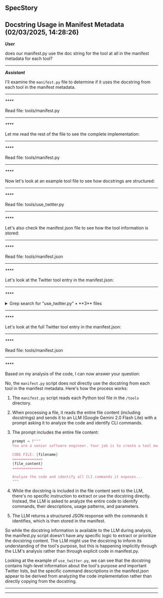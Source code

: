 ## SpecStory

## Docstring Usage in Manifest Metadata (02/03/2025, 14:28:26)

_**User**_

does our manifest.py use the doc string for the tool at all in the manifest metadata for each tool?

---

_**Assistant**_

I'll examine the `manifest.py` file to determine if it uses the docstring from each tool in the manifest metadata.

---

_****_

Read file: tools/manifest.py

---

_****_



Let me read the rest of the file to see the complete implementation:

---

_****_

Read file: tools/manifest.py

---

_****_



Now let's look at an example tool file to see how docstrings are structured:

---

_****_

Read file: tools/use_twitter.py

---

_****_



Let's also check the manifest.json file to see how the tool information is stored:

---

_****_

Read file: tools/manifest.json

---

_****_



Let's look at the Twitter tool entry in the manifest.json:

---

_****_

<details>
            <summary>Grep search for "use_twitter.py" • **3** files</summary>
        
| File | Line | Match |
|------|------|-------|
| `file:///Users/chrisboden/Dropbox/AI/tokenizer/tools/manifest.json` | L243 | `"use_twitter.py": {` |
| `file:///Users/chrisboden/Dropbox/AI/tokenizer/tools/manifest.json` | L249 | `"usage": "python use_twitter.py user-tweets --username <username> [optional parameters]",` |
| `file:///Users/chrisboden/Dropbox/AI/tokenizer/tools/manifest.json` | L284 | `"usage": "python use_twitter.py search --query <search_query> [optional parameters]",` |
| `file:///Users/chrisboden/Dropbox/AI/tokenizer/tools/manifest.json` | L347 | `"usage": "python use_twitter.py list-tweets --list-id <list_id> [optional parameters]",` |
| `file:///Users/chrisboden/Dropbox/AI/tokenizer/tools/manifest.json` | L368 | `"usage": "python use_twitter.py likes --user-id <user_id> [optional parameters]",` |
| `file:///Users/chrisboden/Dropbox/AI/tokenizer/.specstory/history/2025-03-02_14-22-february-highlights-digest-email.md` | L107 | `| 📄 `use_twitter.py` |` |
| `file:///Users/chrisboden/Dropbox/AI/tokenizer/.specstory/history/2025-03-02_14-22-february-highlights-digest-email.md` | L192 | `Read file: tools/use_twitter.py` |
| `file:///Users/chrisboden/Dropbox/AI/tokenizer/.specstory/history/2025-03-02_14-22-february-highlights-digest-email.md` | L211 | `python tools/use_twitter.py likes --user-id chrisboden --limit 20 | cat` |
| `file:///Users/chrisboden/Dropbox/AI/tokenizer/.specstory/history/2025-03-02_14-22-february-highlights-digest-email.md` | L215 | `python tools/use_twitter.py likes --user-id chrisboden --limit 20 | cat` |
| `file:///Users/chrisboden/Dropbox/AI/tokenizer/.specstory/history/2025-03-02_14-22-february-highlights-digest-email.md` | L216 | `chrisboden@Chriss-MacBook-Pro tokenizer % python tools/use_twitter.py likes --us` |
| `file:///Users/chrisboden/Dropbox/AI/tokenizer/.specstory/history/2025-03-02_14-22-february-highlights-digest-email.md` | L239 | `python3 tools/use_twitter.py likes --user-id chrisboden --limit 20 | cat` |
| `file:///Users/chrisboden/Dropbox/AI/tokenizer/.specstory/history/2025-03-02_14-22-february-highlights-digest-email.md` | L243 | `chrisboden@Chriss-MacBook-Pro tokenizer % python3 tools/use_twitter.py likes --user-id chrisboden --limit 2` |
| `file:///Users/chrisboden/Dropbox/AI/tokenizer/.specstory/history/2025-03-02_14-22-february-highlights-digest-email.md` | L244 | `0 | cat                                   python3 tools/use_twitter.py likes --user-id chrisboden --limit 2` |
| `file:///Users/chrisboden/Dropbox/AI/tokenizer/.specstory/history/2025-03-02_14-22-february-highlights-digest-email.md` | L299 | `python3 tools/use_twitter.py search --query "from:chrisboden" --limit 5 | cat` |
| `file:///Users/chrisboden/Dropbox/AI/tokenizer/.specstory/history/2025-03-02_14-22-february-highlights-digest-email.md` | L303 | `chrisboden@Chriss-MacBook-Pro tokenizer % python3 tools/use_twitter.py search --query "from:chrisboden" --l` |
| `file:///Users/chrisboden/Dropbox/AI/tokenizer/.specstory/history/2025-03-02_14-22-february-highlights-digest-email.md` | L304 | `imit 5 | cat                              python3 tools/use_twitter.py search --query "from:chrisboden" --l` |
| `file:///Users/chrisboden/Dropbox/AI/tokenizer/.specstory/history/2025-03-02_14-22-february-highlights-digest-email.md` | L426 | `python3 tools/use_twitter.py search --query "from:chrisboden" --start-date 2024-02-01 --end-date 2024-02-29 --limit 20 | cat` |
| `file:///Users/chrisboden/Dropbox/AI/tokenizer/.specstory/history/2025-03-02_14-22-february-highlights-digest-email.md` | L430 | `chrisboden@Chriss-MacBook-Pro tokenizer % python3 tools/use_twitter.py search --query "from:chrisboden" --s` |
| `file:///Users/chrisboden/Dropbox/AI/tokenizer/.specstory/history/2025-03-02_14-22-february-highlights-digest-email.md` | L431 | `tart-date 2024-02-01 --end-date 2024-02-29python3 tools/use_twitter.py search --query "from:chrisboden" --s` |
| `file:///Users/chrisboden/Dropbox/AI/tokenizer/.specstory/history/2025-03-02_14-22-february-highlights-digest-email.md` | L815 | `python3 tools/use_twitter.py search --query "to:chrisboden" --start-date 2024-02-01 --end-date 2024-02-29 --limit 10 | cat` |
| `file:///Users/chrisboden/Dropbox/AI/tokenizer/.specstory/history/2025-03-02_14-22-february-highlights-digest-email.md` | L819 | `chrisboden@Chriss-MacBook-Pro tokenizer % python3 tools/use_twitter.py search --query "to:chrisboden" --sta` |
| `file:///Users/chrisboden/Dropbox/AI/tokenizer/.specstory/history/2025-03-02_14-22-february-highlights-digest-email.md` | L820 | `rt-date 2024-02-01 --end-date 2024-02-29 -python3 tools/use_twitter.py search --query "to:chrisboden" --sta` |
| `file:///Users/chrisboden/Dropbox/AI/tokenizer/.specstory/history/2025-03-02_14-22-february-highlights-digest-email.md` | L851 | `python3 tools/use_twitter.py search --query "from:chrisboden filter:replies" --start-date 2024-02-01 --end-date 2024-02-29 --limit 20 | cat` |
| `file:///Users/chrisboden/Dropbox/AI/tokenizer/.specstory/history/2025-03-02_14-22-february-highlights-digest-email.md` | L855 | `chrisboden@Chriss-MacBook-Pro tokenizer % python3 tools/use_twitter.py search --query "from:chrisboden filt` |
| `file:///Users/chrisboden/Dropbox/AI/tokenizer/.specstory/history/2025-03-02_14-22-february-highlights-digest-email.md` | L856 | `er:replies" --start-date 2024-02-01 --end-python3 tools/use_twitter.py search --query "from:chrisboden filt` |
| `file:///Users/chrisboden/Dropbox/AI/tokenizer/.specstory/history/2025-03-02_14-22-february-highlights-digest-email.md` | L994 | `python3 tools/use_twitter.py search --query "to:Rainmaker1973 OR to:JulianWaller OR to:seyitaylor OR to:soren_iverson OR to:listeningtother OR to:FedeItaliano76" --start-date 2024-02-01 --end-date 2024-02-29 --limi` |
| `file:///Users/chrisboden/Dropbox/AI/tokenizer/.specstory/history/2025-03-02_14-22-february-highlights-digest-email.md` | L1330 | `python3 tools/use_twitter.py user-tweets --username Rainmaker1973 --limit 5 | cat` |
| `file:///Users/chrisboden/Dropbox/AI/tokenizer/.specstory/history/2025-03-02_14-22-february-highlights-digest-email.md` | L1334 | `chrisboden@Chriss-MacBook-Pro tokenizer % python3 tools/use_twitter.py user-tweets --username Rainmaker1973` |
| `file:///Users/chrisboden/Dropbox/AI/tokenizer/.specstory/history/2025-03-02_14-22-february-highlights-digest-email.md` | L1335 | `--limit 5 | cat                          python3 tools/use_twitter.py user-tweets --username Rainmaker1973` |
| `file:///Users/chrisboden/Dropbox/AI/tokenizer/.specstory/history/2025-03-02_14-22-february-highlights-digest-email.md` | L1750 | `python3 tools/use_twitter.py search --query "from:Rainmaker1973" --start-date 2024-02-01 --end-date 2024-02-29 --limit 5 | cat` |
| `file:///Users/chrisboden/Dropbox/AI/tokenizer/.specstory/history/2025-03-02_14-22-february-highlights-digest-email.md` | L1754 | `chrisboden@Chriss-MacBook-Pro tokenizer % python3 tools/use_twitter.py search --query "from:Rainmaker1973"` |
| `file:///Users/chrisboden/Dropbox/AI/tokenizer/.specstory/history/2025-03-02_14-22-february-highlights-digest-email.md` | L1755 | `--start-date 2024-02-01 --end-date 2024-02python3 tools/use_twitter.py search --query "from:Rainmaker1973"` |
| `file:///Users/chrisboden/Dropbox/AI/tokenizer/.specstory/history/2025-03-02_14-22-february-highlights-digest-email.md` | L1885 | `python3 tools/use_twitter.py search --query "from:Dicker_JJ" --start-date 2024-02-01 --end-date 2024-02-29 --limit 5 | cat` |
| `file:///Users/chrisboden/Dropbox/AI/tokenizer/.specstory/history/2025-03-02_14-22-february-highlights-digest-email.md` | L1889 | `chrisboden@Chriss-MacBook-Pro tokenizer % python3 tools/use_twitter.py search --query "from:Dicker_JJ" --st` |
| `file:///Users/chrisboden/Dropbox/AI/tokenizer/.specstory/history/2025-03-02_14-22-february-highlights-digest-email.md` | L1890 | `art-date 2024-02-01 --end-date 2024-02-29 python3 tools/use_twitter.py search --query "from:Dicker_JJ" --st` |
| `file:///Users/chrisboden/Dropbox/AI/tokenizer/.specstory/history/2025-03-02_14-22-february-highlights-digest-email.md` | L2016 | `python3 tools/use_twitter.py search --query "from:levelsio" --start-date 2024-02-01 --end-date 2024-02-29 --limit 5 | cat` |
| `file:///Users/chrisboden/Dropbox/AI/tokenizer/.specstory/history/2025-03-02_14-22-february-highlights-digest-email.md` | L2020 | `chrisboden@Chriss-MacBook-Pro tokenizer % python3 tools/use_twitter.py search --query "from:levelsio" --sta` |
| `file:///Users/chrisboden/Dropbox/AI/tokenizer/.specstory/history/2025-03-02_14-22-february-highlights-digest-email.md` | L2021 | `rt-date 2024-02-01 --end-date 2024-02-29 -python3 tools/use_twitter.py search --query "from:levelsio" --sta` |
| `file:///Users/chrisboden/Dropbox/AI/tokenizer/.specstory/history/2025-03-02_14-22-february-highlights-digest-email.md` | L2150 | `python3 tools/use_twitter.py search --query "from:hsu_steve" --start-date 2024-02-01 --end-date 2024-02-29 --limit 5 | cat` |
| `file:///Users/chrisboden/Dropbox/AI/tokenizer/.specstory/history/2025-03-02_14-22-february-highlights-digest-email.md` | L2154 | `chrisboden@Chriss-MacBook-Pro tokenizer % python3 tools/use_twitter.py search --query "from:hsu_steve" --st` |
| `file:///Users/chrisboden/Dropbox/AI/tokenizer/.specstory/history/2025-03-02_14-22-february-highlights-digest-email.md` | L2155 | `art-date 2024-02-01 --end-date 2024-02-29 python3 tools/use_twitter.py search --query "from:hsu_steve" --st` |
| `file:///Users/chrisboden/Dropbox/AI/tokenizer/.specstory/history/2025-03-02_14-22-february-highlights-digest-email.md` | L2298 | `python3 tools/use_twitter.py search --query "from:FedeItaliano76" --start-date 2024-02-01 --end-date 2024-02-29 --limit 5 | cat` |
| `file:///Users/chrisboden/Dropbox/AI/tokenizer/.specstory/history/2025-03-02_14-22-february-highlights-digest-email.md` | L2302 | `chrisboden@Chriss-MacBook-Pro tokenizer % python3 tools/use_twitter.py search --query "from:FedeItaliano76"` |
| `file:///Users/chrisboden/Dropbox/AI/tokenizer/.specstory/history/2025-03-02_14-22-february-highlights-digest-email.md` | L2303 | `--start-date 2024-02-01 --end-date 2024-0python3 tools/use_twitter.py search --query "from:FedeItaliano76"` |
| `file:///Users/chrisboden/Dropbox/AI/tokenizer/.specstory/history/2025-03-02_14-22-february-highlights-digest-email.md` | L2430 | `python3 tools/use_twitter.py search --query "from:soren_iverson" --start-date 2024-02-01 --end-date 2024-02-29 --limit 5 | cat` |
| `file:///Users/chrisboden/Dropbox/AI/tokenizer/.specstory/history/2025-03-02_14-22-february-highlights-digest-email.md` | L2434 | `chrisboden@Chriss-MacBook-Pro tokenizer % python3 tools/use_twitter.py search --query "from:soren_iverson"` |
| `file:///Users/chrisboden/Dropbox/AI/tokenizer/.specstory/history/2025-03-02_14-22-february-highlights-digest-email.md` | L2435 | `--start-date 2024-02-01 --end-date 2024-02python3 tools/use_twitter.py search --query "from:soren_iverson"` |
| `file:///Users/chrisboden/Dropbox/AI/tokenizer/.specstory/history/2025-03-02_14-22-february-highlights-digest-email.md` | L2564 | `python3 tools/use_twitter.py search --query "from:JulianWaller" --start-date 2024-02-01 --end-date 2024-02-29 --limit 5 | cat` |
| `file:///Users/chrisboden/Dropbox/AI/tokenizer/.specstory/history/2025-03-02_14-22-february-highlights-digest-email.md` | L2568 | `chrisboden@Chriss-MacBook-Pro tokenizer % python3 tools/use_twitter.py search --query "from:JulianWaller" -` |
| `file:///Users/chrisboden/Dropbox/AI/tokenizer/.specstory/history/2025-03-02_14-22-february-highlights-digest-email.md` | L2569 | `-start-date 2024-02-01 --end-date 2024-02-python3 tools/use_twitter.py search --query "from:JulianWaller" -` |
| `file:///Users/chrisboden/Dropbox/AI/tokenizer/.specstory/history/2025-03-02_14-22-february-highlights-digest-email.md` | L2709 | `python3 tools/use_twitter.py search --query "from:seyitaylor" --start-date 2024-02-01 --end-date 2024-02-29 --limit 5 | cat` |
| `file:///Users/chrisboden/Dropbox/AI/tokenizer/.specstory/history/2025-03-02_14-22-february-highlights-digest-email.md` | L2713 | `chrisboden@Chriss-MacBook-Pro tokenizer % python3 tools/use_twitter.py search --query "from:seyitaylor" --s` |
| `file:///Users/chrisboden/Dropbox/AI/tokenizer/.specstory/history/2025-03-02_14-22-february-highlights-digest-email.md` | L2714 | `tart-date 2024-02-01 --end-date 2024-02-29python3 tools/use_twitter.py search --query "from:seyitaylor" --s` |
| `file:///Users/chrisboden/Dropbox/AI/tokenizer/tools/manifest.json` | L243 | `"use_twitter.py": {` |
| `file:///Users/chrisboden/Dropbox/AI/tokenizer/tools/manifest.json` | L249 | `"usage": "python use_twitter.py user-tweets --username <username> [optional parameters]",` |
| `file:///Users/chrisboden/Dropbox/AI/tokenizer/tools/manifest.json` | L284 | `"usage": "python use_twitter.py search --query <search_query> [optional parameters]",` |
| `file:///Users/chrisboden/Dropbox/AI/tokenizer/tools/manifest.json` | L347 | `"usage": "python use_twitter.py list-tweets --list-id <list_id> [optional parameters]",` |
| `file:///Users/chrisboden/Dropbox/AI/tokenizer/tools/manifest.json` | L368 | `"usage": "python use_twitter.py likes --user-id <user_id> [optional parameters]",` |

</details>

---

_****_





Let's look at the full Twitter tool entry in the manifest.json:

---

_****_

Read file: tools/manifest.json

---

_****_



Based on my analysis of the code, I can now answer your question:

No, the `manifest.py` script does not directly use the docstring from each tool in the manifest metadata. Here's how the process works:

1. The `manifest.py` script reads each Python tool file in the `/tools` directory.

2. When processing a file, it reads the entire file content (including docstrings) and sends it to an LLM (Google Gemini 2.0 Flash Lite) with a prompt asking it to analyze the code and identify CLI commands.

3. The prompt includes the entire file content:
   ```python
   prompt = f"""
   You are a senior software engineer. Your job is to create a tool manifest that captures the CLI commands exposed by the following code file.

   CODE FILE: {filename}
   ==============
   {file_content}
   ==============
   
   Analyze the code and identify all CLI commands it exposes...
   """
   ```

4. While the docstring is included in the file content sent to the LLM, there's no specific instruction to extract or use the docstring directly. Instead, the LLM is asked to analyze the entire code to identify commands, their descriptions, usage patterns, and parameters.

5. The LLM returns a structured JSON response with the commands it identifies, which is then stored in the manifest.

So while the docstring information is available to the LLM during analysis, the manifest.py script doesn't have any specific logic to extract or prioritize the docstring content. The LLM might use the docstring to inform its understanding of the tool's purpose, but this is happening implicitly through the LLM's analysis rather than through explicit code in manifest.py.

Looking at the example of `use_twitter.py`, we can see that the docstring contains high-level information about the tool's purpose and important Twitter lists, but the specific command descriptions in the manifest.json appear to be derived from analyzing the code implementation rather than directly copying from the docstring.

---



---

